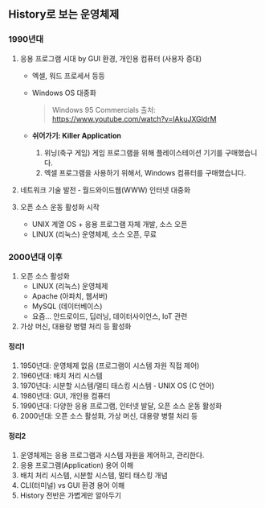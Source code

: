 ## History로 보는 운영체제

### 1990년대

1. 응용 프로그램 시대 by GUI 환경, 개인용 컴퓨터 (사용자 증대)
    - 엑셀, 워드 프로세서 등등
    - Windows OS 대중화
        > Windows 95 Commercials
        > 출처: https://www.youtube.com/watch?v=lAkuJXGldrM

    
    - **쉬어가기: Killer Application**
        1. 위닝(축구 게임) 게임 프로그램을 위해 플레이스테이션 기기를 구매했습니다.
        2. 엑셀 프로그램을 사용하기 위해서, Windows 컴퓨터를 구매했습니다.

2. 네트워크 기술 발전 ‑ 월드와이드웹(WWW) 인터넷 대중화

3. 오픈 소스 운동 활성화 시작
    - UNIX 계열 OS + 응용 프로그램 자체 개발, 소스 오픈
    - LINUX (리눅스) 운영체제, 소스 오픈, 무료

### 2000년대 이후

1. 오픈 소스 활성화
    - LINUX (리눅스) 운영체제
    - Apache (아파치, 웹서버)
    - MySQL (데이터베이스)
    - 요즘... 안드로이드, 딥러닝, 데이터사이언스, IoT 관련
2. 가상 머신, 대용량 병렬 처리 등 활성화

#### 정리1

1. 1950년대: 운영체제 없음 (프로그램이 시스템 자원 직접 제어)
2. 1960년대: 배치 처리 시스템
3. 1970년대: 시분할 시스템/멀티 태스킹 시스템 ‑ UNIX OS (C 언어)
4. 1980년대: GUI, 개인용 컴퓨터
5. 1990년대: 다양한 응용 프로그램, 인터넷 발달, 오픈 소스 운동 활성화
6. 2000년대: 오픈 소스 활성화, 가상 머신, 대용량 병렬 처리 등

#### 정리2

1. 운영체제는 응용 프로그램과 시스템 자원을 제어하고, 관리한다.
2. 응용 프로그램(Application) 용어 이해
3. 배치 처리 시스템, 시분할 시스템, 멀티 태스킹 개념
4. CLI(터미널) vs GUI 환경 용어 이해
5. History 전반은 가볍게만 알아두기
